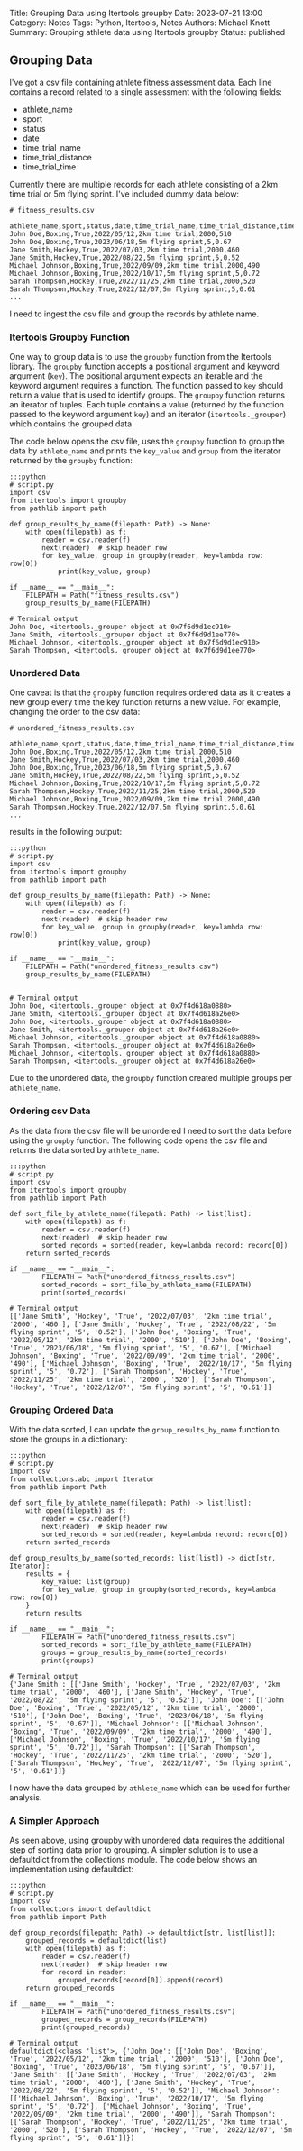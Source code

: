 Title: Grouping Data using Itertools groupby
Date: 2023-07-21 13:00
Category: Notes
Tags: Python, Itertools, Notes
Authors: Michael Knott
Summary: Grouping athlete data using Itertools groupby
Status: published

## Grouping Data

I've got a csv file containing athlete fitness assessment data. Each line contains a record related to a single assessment with the following fields:

+ athlete_name
+ sport
+ status
+ date
+ time_trial_name
+ time_trial_distance
+ time_trial_time

Currently there are multiple records for each athlete consisting of a 2km time trial or 5m flying sprint. I've included dummy data below:

    # fitness_results.csv

    athlete_name,sport,status,date,time_trial_name,time_trial_distance,time_trial_time
    John Doe,Boxing,True,2022/05/12,2km time trial,2000,510
    John Doe,Boxing,True,2023/06/18,5m flying sprint,5,0.67
    Jane Smith,Hockey,True,2022/07/03,2km time trial,2000,460
    Jane Smith,Hockey,True,2022/08/22,5m flying sprint,5,0.52
    Michael Johnson,Boxing,True,2022/09/09,2km time trial,2000,490
    Michael Johnson,Boxing,True,2022/10/17,5m flying sprint,5,0.72
    Sarah Thompson,Hockey,True,2022/11/25,2km time trial,2000,520
    Sarah Thompson,Hockey,True,2022/12/07,5m flying sprint,5,0.61
    ...

I need to ingest the csv file and group the records by athlete name.

### Itertools Groupby Function

One way to group data is to use the `groupby` function from the Itertools library. The `groupby` function accepts a positional argument and keyword argument (`key`). The positional argument expects an iterable and the keyword argument requires a function. The function passed to `key` should return a value that is used to identify groups. The `groupby` function returns an iterator of tuples. Each tuple contains a value (returned by the function passed to the keyword argument `key`) and an iterator (`itertools._grouper`) which contains the grouped data.

The code below opens the csv file, uses the `groupby` function to group the data by `athlete_name` and prints the `key_value` and `group` from the iterator returned by the `groupby` function:  

    :::python
    # script.py
    import csv
    from itertools import groupby
    from pathlib import path

    def group_results_by_name(filepath: Path) -> None:
        with open(filepath) as f:
            reader = csv.reader(f)
            next(reader)  # skip header row
            for key_value, group in groupby(reader, key=lambda row: row[0])
                print(key_value, group)
    
    if __name__ == "__main__":
        FILEPATH = Path("fitness_results.csv")
        group_results_by_name(FILEPATH)
    
    # Terminal output
    John Doe, <itertools._grouper object at 0x7f6d9d1ec910>
    Jane Smith, <itertools._grouper object at 0x7f6d9d1ee770>
    Michael Johnson, <itertools._grouper object at 0x7f6d9d1ec910>
    Sarah Thompson, <itertools._grouper object at 0x7f6d9d1ee770>

### Unordered Data

One caveat is that the `groupby` function requires ordered data as it creates a new group every time the key function returns a new value. For example, changing the order to the csv data:
    
    # unordered_fitness_results.csv

    athlete_name,sport,status,date,time_trial_name,time_trial_distance,time_trial_time
    John Doe,Boxing,True,2022/05/12,2km time trial,2000,510
    Jane Smith,Hockey,True,2022/07/03,2km time trial,2000,460
    John Doe,Boxing,True,2023/06/18,5m flying sprint,5,0.67
    Jane Smith,Hockey,True,2022/08/22,5m flying sprint,5,0.52
    Michael Johnson,Boxing,True,2022/10/17,5m flying sprint,5,0.72
    Sarah Thompson,Hockey,True,2022/11/25,2km time trial,2000,520
    Michael Johnson,Boxing,True,2022/09/09,2km time trial,2000,490
    Sarah Thompson,Hockey,True,2022/12/07,5m flying sprint,5,0.61
    ...

results in the following output:

    :::python
    # script.py
    import csv
    from itertools import groupby
    from pathlib import path

    def group_results_by_name(filepath: Path) -> None:
        with open(filepath) as f:
            reader = csv.reader(f)
            next(reader)  # skip header row
            for key_value, group in groupby(reader, key=lambda row: row[0])
                print(key_value, group)
    
    if __name__ == "__main__":
        FILEPATH = Path("unordered_fitness_results.csv")
        group_results_by_name(FILEPATH)
    

    # Terminal output
    John Doe, <itertools._grouper object at 0x7f4d618a0880>
    Jane Smith, <itertools._grouper object at 0x7f4d618a26e0>
    John Doe, <itertools._grouper object at 0x7f4d618a0880>
    Jane Smith, <itertools._grouper object at 0x7f4d618a26e0>
    Michael Johnson, <itertools._grouper object at 0x7f4d618a0880>
    Sarah Thompson, <itertools._grouper object at 0x7f4d618a26e0>
    Michael Johnson, <itertools._grouper object at 0x7f4d618a0880>
    Sarah Thompson, <itertools._grouper object at 0x7f4d618a26e0>
    
Due to the unordered data, the `groupby` function created multiple groups per `athlete_name`.

### Ordering csv Data

As the data from the csv file will be unordered I need to sort the data before using the `groupby` function. The following code opens the csv file and returns the data sorted by `athlete_name`.

    :::python
    # script.py
    import csv
    from itertools import groupby
    from pathlib import Path

    def sort_file_by_athlete_name(filepath: Path) -> list[list]:
        with open(filepath) as f:
            reader = csv.reader(f)
            next(reader)  # skip header row
            sorted_records = sorted(reader, key=lambda record: record[0])
        return sorted_records

    if __name__ == "__main__":
            FILEPATH = Path("unordered_fitness_results.csv")
            sorted_records = sort_file_by_athlete_name(FILEPATH)
            print(sorted_records)
    
    # Terminal output
    [['Jane Smith', 'Hockey', 'True', '2022/07/03', '2km time trial', '2000', '460'], ['Jane Smith', 'Hockey', 'True', '2022/08/22', '5m flying sprint', '5', '0.52'], ['John Doe', 'Boxing', 'True', '2022/05/12', '2km time trial', '2000', '510'], ['John Doe', 'Boxing', 'True', '2023/06/18', '5m flying sprint', '5', '0.67'], ['Michael Johnson', 'Boxing', 'True', '2022/09/09', '2km time trial', '2000', '490'], ['Michael Johnson', 'Boxing', 'True', '2022/10/17', '5m flying sprint', '5', '0.72'], ['Sarah Thompson', 'Hockey', 'True', '2022/11/25', '2km time trial', '2000', '520'], ['Sarah Thompson', 'Hockey', 'True', '2022/12/07', '5m flying sprint', '5', '0.61']]

### Grouping Ordered Data

With the data sorted, I can update the `group_results_by_name` function to store the groups in a dictionary:

    :::python
    # script.py
    import csv
    from collections.abc import Iterator
    from pathlib import Path

    def sort_file_by_athlete_name(filepath: Path) -> list[list]:
        with open(filepath) as f:
            reader = csv.reader(f)
            next(reader)  # skip header row
            sorted_records = sorted(reader, key=lambda record: record[0])
        return sorted_records
    
    def group_results_by_name(sorted_records: list[list]) -> dict[str, Iterator]:
        results = {
            key_value: list(group)
            for key_value, group in groupby(sorted_records, key=lambda row: row[0])
        }
        return results

    if __name__ == "__main__":
            FILEPATH = Path("unordered_fitness_results.csv")
            sorted_records = sort_file_by_athlete_name(FILEPATH)
            groups = group_results_by_name(sorted_records)
            print(groups)
    
    # Terminal output
    {'Jane Smith': [['Jane Smith', 'Hockey', 'True', '2022/07/03', '2km time trial', '2000', '460'], ['Jane Smith', 'Hockey', 'True', '2022/08/22', '5m flying sprint', '5', '0.52']], 'John Doe': [['John Doe', 'Boxing', 'True', '2022/05/12', '2km time trial', '2000', '510'], ['John Doe', 'Boxing', 'True', '2023/06/18', '5m flying sprint', '5', '0.67']], 'Michael Johnson': [['Michael Johnson', 'Boxing', 'True', '2022/09/09', '2km time trial', '2000', '490'], ['Michael Johnson', 'Boxing', 'True', '2022/10/17', '5m flying sprint', '5', '0.72']], 'Sarah Thompson': [['Sarah Thompson', 'Hockey', 'True', '2022/11/25', '2km time trial', '2000', '520'], ['Sarah Thompson', 'Hockey', 'True', '2022/12/07', '5m flying sprint', '5', '0.61']]}

I now have the data grouped by `athlete_name` which can be used for further analysis.

### A Simpler Approach

As seen above, using groupby with unordered data requires the additional step of sorting data prior to grouping. A simpler solution is to use a defaultdict from the collections module. The code below shows an implementation using defaultdict:

    :::python
    # script.py
    import csv
    from collections import defaultdict
    from pathlib import Path

    def group_records(filepath: Path) -> defaultdict[str, list[list]]:
        grouped_records = defaultdict(list)
        with open(filepath) as f:
            reader = csv.reader(f)
            next(reader)  # skip header row
            for record in reader:
                grouped_records[record[0]].append(record)
        return grouped_records
    
    if __name__ == "__main__":
            FILEPATH = Path("unordered_fitness_results.csv")
            grouped_records = group_records(FILEPATH)
            print(grouped_records)
    
    # Terminal output
    defaultdict(<class 'list'>, {'John Doe': [['John Doe', 'Boxing', 'True', '2022/05/12', '2km time trial', '2000', '510'], ['John Doe', 'Boxing', 'True', '2023/06/18', '5m flying sprint', '5', '0.67']], 'Jane Smith': [['Jane Smith', 'Hockey', 'True', '2022/07/03', '2km time trial', '2000', '460'], ['Jane Smith', 'Hockey', 'True', '2022/08/22', '5m flying sprint', '5', '0.52']], 'Michael Johnson': [['Michael Johnson', 'Boxing', 'True', '2022/10/17', '5m flying sprint', '5', '0.72'], ['Michael Johnson', 'Boxing', 'True', '2022/09/09', '2km time trial', '2000', '490']], 'Sarah Thompson': [['Sarah Thompson', 'Hockey', 'True', '2022/11/25', '2km time trial', '2000', '520'], ['Sarah Thompson', 'Hockey', 'True', '2022/12/07', '5m flying sprint', '5', '0.61']]})